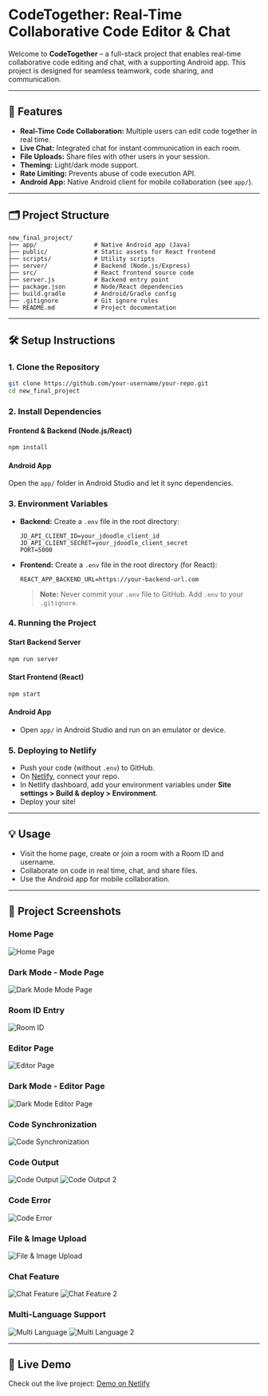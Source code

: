 # CodeTogether: Real-Time Collaborative Code Editor & Chat

Welcome to **CodeTogether** – a full-stack project that enables real-time collaborative code editing and chat, with a supporting Android app. This project is designed for seamless teamwork, code sharing, and communication.

---

## 🚀 Features

- **Real-Time Code Collaboration:** Multiple users can edit code together in real time.
- **Live Chat:** Integrated chat for instant communication in each room.
- **File Uploads:** Share files with other users in your session.
- **Theming:** Light/dark mode support.
- **Rate Limiting:** Prevents abuse of code execution API.
- **Android App:** Native Android client for mobile collaboration (see `app/`).

---

## 🗂️ Project Structure

```
new_final_project/
├── app/                # Native Android app (Java)
├── public/             # Static assets for React frontend
├── scripts/            # Utility scripts
├── server/             # Backend (Node.js/Express)
├── src/                # React frontend source code
├── server.js           # Backend entry point
├── package.json        # Node/React dependencies
├── build.gradle        # Android/Gradle config
├── .gitignore          # Git ignore rules
└── README.md           # Project documentation
```

---

## 🛠️ Setup Instructions

### 1. Clone the Repository
```bash
git clone https://github.com/your-username/your-repo.git
cd new_final_project
```

### 2. Install Dependencies
#### Frontend & Backend (Node.js/React)
```bash
npm install
```

#### Android App
Open the `app/` folder in Android Studio and let it sync dependencies.

### 3. Environment Variables
- **Backend:** Create a `.env` file in the root directory:
  ```env
  JD_API_CLIENT_ID=your_jdoodle_client_id
  JD_API_CLIENT_SECRET=your_jdoodle_client_secret
  PORT=5000
  ```
- **Frontend:** Create a `.env` file in the root directory (for React):
  ```env
  REACT_APP_BACKEND_URL=https://your-backend-url.com
  ```
  > **Note:** Never commit your `.env` file to GitHub. Add `.env` to your `.gitignore`.

### 4. Running the Project
#### Start Backend Server
```bash
npm run server
```

#### Start Frontend (React)
```bash
npm start
```

#### Android App
- Open `app/` in Android Studio and run on an emulator or device.

### 5. Deploying to Netlify
- Push your code (without `.env`) to GitHub.
- On [Netlify](https://app.netlify.com/), connect your repo.
- In Netlify dashboard, add your environment variables under **Site settings > Build & deploy > Environment**.
- Deploy your site!

---

## 💡 Usage
- Visit the home page, create or join a room with a Room ID and username.
- Collaborate on code in real time, chat, and share files.
- Use the Android app for mobile collaboration.

---

## 📸 Project Screenshots

### Home Page
![Home Page](screenshots/Home_Page.png)

### Dark Mode - Mode Page
![Dark Mode Mode Page](screenshots/Dark_mode_modepage.png)

### Room ID Entry
![Room ID](screenshots/Room_id.png)

### Editor Page
![Editor Page](screenshots/Editorpage.png)

### Dark Mode - Editor Page
![Dark Mode Editor Page](screenshots/Dark_mode_editorpage.png)

### Code Synchronization
![Code Synchronization](screenshots/code_synchronization.png)

### Code Output
![Code Output](screenshots/code_output.png)
![Code Output 2](screenshots/code_output2.png)

### Code Error
![Code Error](screenshots/code_error.png)

### File & Image Upload
![File & Image Upload](screenshots/File&img_upload.png)

### Chat Feature
![Chat Feature](screenshots/Chat_feature.png)
![Chat Feature 2](screenshots/Chat_feature2.png)

### Multi-Language Support
![Multi Language](screenshots/Multi_language.png)
![Multi Language 2](screenshots/Multi_language2.png)


---

## 🚀 Live Demo

Check out the live project: [Demo on Netlify](https://your-demo-site.netlify.app)

